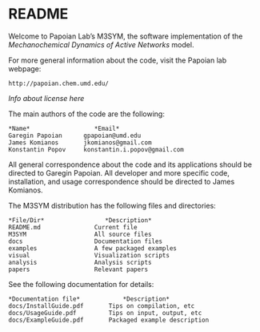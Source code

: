 # README #

Welcome to Papoian Lab’s M3SYM, the software implementation of the 
*Mechanochemical Dynamics of Active Networks* model. 

For more general information about the code, visit the Papoian lab webpage:

	http://papoian.chem.umd.edu/ 

*Info about license here*

The main authors of the code are the following:
	
	*Name*		     		*Email*
	Garegin Papoian      gpapoian@umd.edu	
	James Komianos       jkomianos@gmail.com
	Konstantin Popov     konstantin.i.popov@gmail.com

All general correspondence about the code and its applications should 
be directed to Garegin Papoian. All developer and more specific code, 
installation, and usage correspondence should be directed to James Komianos.

The M3SYM distribution has the following files and directories:

	*File/Dir*				   *Description*
	README.md				Current file
	M3SYM					All source files
	docs					Documentation files
	examples				A few packaged examples
	visual					Visualization scripts
	analysis				Analysis scripts
	papers					Relevant papers 

See the following documentation for details:

	*Documentation file*			*Description*
	docs/InstallGuide.pdf		Tips on compilation, etc
	docs/UsageGuide.pdf	        Tips on input, output, etc
	docs/ExampleGuide.pdf		Packaged example description